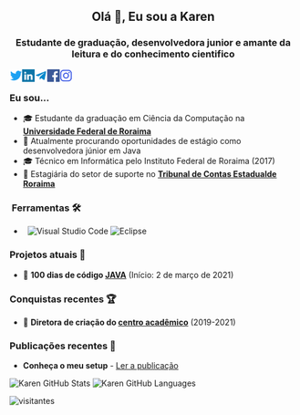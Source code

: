 
<h2 align="center">Olá 👋, Eu sou a Karen</h2>
<h3 align="center">Estudante de graduação, desenvolvedora junior e amante da leitura e do conhecimento cientifico</h3>


<a href="https://twitter.com/karengiovnn" target="blank"><img align="left" src="icons/twitter.svg" alt="xtenzq" width="22px" /></a>
<a href="https://www.linkedin.com/in/karengiovnn/" target="blank"><img align="left" src="icons/linkedin.svg" alt="xtenzq" width="22px" /></a>
  <a href="https://t.me/karengiovnn">
  <img align="left" alt="Karen's Telegram" width="22px" src="icons/telegram.svg" />
</a>
<a href="https://fb.com/karengiovannamelo" target="blank"><img align="left" src="icons/facebook.svg" alt="xtenzq" width="22px" /></a>
<a href="https://instagram.com/karengiovnn" target="blank"><img align="left" src="icons/instagram.svg" alt="xtenzq" width="22px" /></a>
<br />
### Eu sou...
* 🎓 Estudante da graduação em Ciência da Computação na **[Universidade Federal de Roraima](http://ufrr.br/)**
* 🔭 Atualmente procurando oportunidades de estágio como desenvolvedora júnior em Java
* 🎓 Técnico em Informática pelo Instituto Federal de Roraima (2017)
* 📄 Estagiária do setor de suporte no **[Tribunal de Contas Estadualde Roraima](https://www.tce.rr.leg.br/)**

<h3> &nbsp;Ferramentas 🛠 </h3>

- &nbsp;
  ![Visual Studio Code](https://img.shields.io/badge/-Visual%20Studio%20Code-333333?style=flat&logo=visual-studio-code&logoColor=007ACC)
  ![Eclipse](https://img.shields.io/badge/-Eclipse-333333?style=flat&logo=eclipse-ide&logoColor=2C2255)

### Projetos atuais 📝

* 🥉 **100 dias de código [JAVA](https://github.com/karengiovanna/100-dias-de-codigo)** (Início: 2 de março de 2021)

### Conquistas recentes 🏆

* 🥉 **Diretora de criação do [centro acadêmico](http://instagram.com/cacc.ufrr)** (2019-2021)

### Publicações recentes 📝

* **Conheça o meu setup** - [Ler a publicação](https://www.linkedin.com/feed/update/urn:li:activity:6772983517287710721/)

![Karen GitHub Stats](https://github-readme-stats.vercel.app/api?username=karengiovanna&show_icons=true)
![Karen GitHub Languages](https://github-readme-stats.vercel.app/api/top-langs/?username=karengiovanna&theme=buefy&layout=compact)

![visitantes](https://img.shields.io/github/watchers/karengiovanna/karengiovanna?label=quantidade%20de%20visitas&style=plastic)
